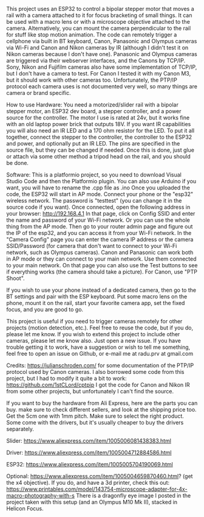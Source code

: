 This project uses an ESP32 to control a bipolar stepper motor that moves a rail with a camera attached to it for focus bracketing of small things. It can be used with a macro lens or with a microscope objective attached to the camera.
Alternatively, you can mount the camera perpendicular to the rail for stuff like stop motion animation.
The code can remotely trigger a cellphone via built in BT keyboard, Canon, Panasonic and Olympus cameras via Wi-Fi and Canon and Nikon cameras by IR (although I didn't test it on Nikon cameras because I don't have one).
Panasonic and Olympus cameras are triggered via their webserver interfaces, and the Canons by TCP/IP. Sony, Nikon and Fujifilm cameras also have some implementation of TCP/IP, but I don't have a camera to test. For Canon I tested it with my Canon M3, but it should work with other cameras too.
Unfortunately, the PTP/IP protocol each camera uses is not documented very well, so many things are camera or brand specific.

How to use
Hardware: 
You need a motorized/slider rail with a bipolar stepper motor, an ESP32 dev board, a stepper controller, and a power source for the controller. The motor I use is rated at 24v, but it works fine with an old laptop power brick that outputs 18V. If you want IR capabilities you will also need an IR LED and a 170 ohm resistor for the LED.
To put it all together, connect the stepper to the controller, the controller to the ESP32 and power, and optionally put an IR LED. The pins are specified in the source file, but they can be changed if needed. Once this is done, just glue or attach via some other method a tripod head on the rail, and you should be done.

Software:
This is a platformio project, so you need to download Visual Studio Code and then the Platformio plugin. You can also use Arduino if you want, you will have to rename the .cpp file as .ino
Once you uploaded the code, the ESP32 will start in AP mode. Connect your phone or the "esp32" wireless network. The password is "testtest" (you can change it in the source code if you want). Once connected, open the following address in your browser: http://192.168.4.1
In that page, click on Config SSID and enter the name and password of your Wi-Fi network. Or you can use the whole thing from the AP mode. Then go to your router admin page and figure out the IP of the esp32, and you can access it from your Wi-Fi network.
In the "Camera Config" page you can enter the camera IP address or the camera SSID/Password (for camera that don't want to connect to your Wi-Fi network, such as Olympus cameras). Canon and Panasonic can work both in AP mode or they can connect to your main network. Use them connected to your main network.
On that page you can also use the Test buttons to see if everything works (the camera should take a picture). For Canon, use "PTP Shoot".

If you wish to use your phone instead of a dedicated camera, then go to the BT settings and pair with the ESP keyboard. Put some macro lens on the phone, mount it on the rail, start your favorite camera app, set the fixed focus, and you are good to go.

This project is useful if you need to trigger cameras remotely for other projects (motion detection, etc.). Feel free to reuse the code, but if you do, please let me know. If you wish to extend this project to include other cameras, please let me know also. Just open a new issue.
If you have trouble getting it to work, have a suggestion or wish to tell me something, feel free to open an issue on Github, or e-mail me at radu.prv at gmail.com

Credits: https://julianschroden.com/ for some documentation of the PTP/IP protocol used by Canon cameras. I also borrowed some code from this project, but I had to modify it quite a bit to work: https://github.com/1stCLord/cptpip
I got the code for Canon and Nikon IR from some other projects, but unfortunately I can't find the source.

If you want to buy the hardware from Ali Express, here are the parts you can buy. make sure to check different sellers, and look at the shipping price too. Get the 5cm one with 1mm pitch. Make sure to select the right product. Some come with the drivers, but it's usually cheaper to buy the drivers separately.

Slider: https://www.aliexpress.com/item/1005006081438383.html

Driver: https://www.aliexpress.com/item/1005004712884586.html

ESP32: https://www.aliexpress.com/item/1005005704190069.html

Optional: https://www.aliexpress.com/item/1005004659870460.html? (get the x4 objective). If you do, and have a 3d printer, check this out: https://www.printables.com/model/143754-microscope-adapter-for-4x-macro-photography-with-s There is a dragonfly eye image I posted in the project taken with this setup (and an Olympus M10 Mk II), stacked in Helicon Focus.

